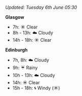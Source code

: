 *Updated: Tuesday 6th June 05:30*

**Glasgow**

* 7h: :sunny: Clear
* 8h - 13h: :cloud: Cloudy
* 14h - 18h: :sunny: Clear

**Edinburgh**

* 7h, 8h: :cloud: Cloudy
* 9h: :umbrella: Rainy
* 10h - 13h: :cloud: Cloudy
* 14h: :sunny: Clear
* 15h - 18h: :cyclone: Windy (:sunny:)
